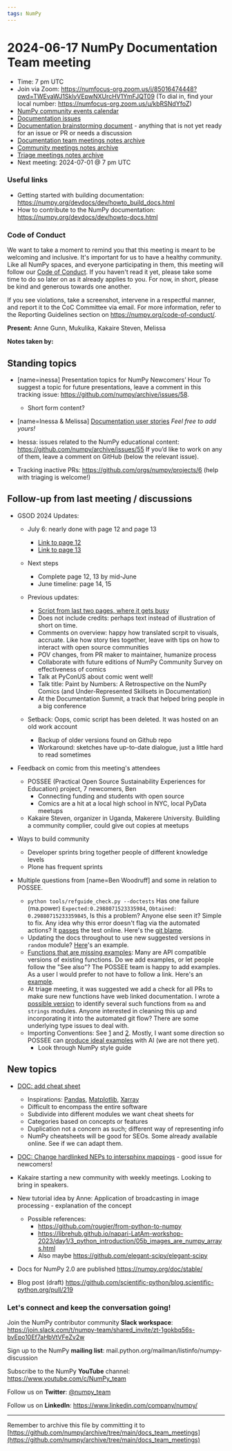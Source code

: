 ```yaml
---
tags: NumPy
---
```


# 2024-06-17 NumPy Documentation Team meeting

- Time: 7 pm UTC
- Join via Zoom: https://numfocus-org.zoom.us/j/85016474448?pwd=TWEvaWJ1SklyVEpwNXUrcHV1YmFJQT09 (To dial in, find your local number: https://numfocus-org.zoom.us/u/kbRSNdYfoZ)
- [NumPy community events calendar](https://scientific-python.org/calendars/)
- [Documentation issues](https://github.com/numpy/numpy/labels/04%20-%20Documentation)
- [Documentation brainstorming document](https://hackmd.io/RdtnQZpLRZqgNRe4gaJ0SA) - anything that is not yet ready for an issue or PR or needs a discussion
- [Documentation team meetings notes archive](https://github.com/numpy/archive/tree/main/docs_team_meetings)
- [Community meetings notes archive](https://github.com/numpy/archive/tree/main/community_meetings)
- [Triage meetings notes archive](https://github.com/numpy/archive/tree/master/triage_meetings)
- Next meeting: 2024-07-01 @ 7 pm UTC

### Useful links

- Getting started with building documentation: https://numpy.org/devdocs/dev/howto_build_docs.html
- How to contribute to the NumPy documentation: https://numpy.org/devdocs/dev/howto-docs.html



### Code of Conduct

We want to take a moment to remind you that this meeting is meant to be welcoming and inclusive. It's important for us to have a healthy community. Like all NumPy spaces, and everyone participating in them, this meeting will follow our [Code of Conduct](https://numpy.org/code-of-conduct/). If you haven't read it yet, please take some time to do so later on as it already applies to you. For now, in short, please be kind and generous towards one another. 

If you see violations, take a screenshot, intervene in a respectful manner, and report it to the CoC Committee via email. For more information, refer to the Reporting Guidelines section on https://numpy.org/code-of-conduct/.

**Present:** Anne Gunn, Mukulika, Kakaire Steven, Melissa

**Notes taken by:**


## Standing topics

- [name=inessa] Presentation topics for NumPy Newcomers’ Hour 
To suggest a topic for future presentations, leave a comment in this tracking issue: https://github.com/numpy/archive/issues/58.
    - Short form content?

- [name=Inessa & Melissa] [Documentation user stories](https://github.com/numpy/numpy/issues/22089)
    *Feel free to add yours!*
    
- Inessa: issues related to the NumPy educational content:
https://github.com/numpy/archive/issues/55
If you’d like to work on any of them, leave a comment on GitHub (below the relevant issue).

- Tracking inactive PRs: https://github.com/orgs/numpy/projects/6 
(help with triaging is welcome!)

## Follow-up from last meeting / discussions

- GSOD 2024 Updates:
    - July 6: nearly done with page 12 and page 13
        - [Link to page 12](https://github.com/MarsBarLee/gsod-numpy-2023/blob/main/pg_12_06_17_2024.png?raw=true)
        - [Link to page 13](https://github.com/MarsBarLee/gsod-numpy-2023/blob/main/pg_13_06_17_2024.png?raw=true)
    - Next steps
        - Complete page 12, 13 by mid-June
        - June timeline: page 14, 15


    - Previous updates:
        - [Script from last two pages, where it gets busy](https://docs.google.com/document/d/1fjLTDqSkcKMxo8oSTRThllBFpjo5rXS9/edit#bookmark=id.4d34og8)
        - Does not include credits: perhaps text instead of illustration of short on time.
        - Comments on overview: happy how translated scrpit to visuals, accruate. Like how story ties together, leave with tips on how to interact with open source communities
        - POV changes, from PR maker to maintainer, humanize process
        - Collaborate with future editions of NumPy Community Survey on effectiveness of comics
        - Talk at PyConUS about comic went well!
        - Talk title: Paint by Numbers: A Retrospective on the NumPy Comics (and Under-Represented Skillsets in Documentation)
        - At the Documentation Summit, a track that helped bring people in a big conference
    - Setback: Oops, comic script has been deleted. It was hosted on an old work account
        - Backup of older versions found on Github repo
        - Workaround: sketches have up-to-date dialogue, just a little hard to read sometimes

- Feedback on comic from this meeting's attendees 
    - POSSEE (Practical Open Source Sustainability Experiences for Education) project, 7 newcomers, Ben 
        - Connecting funding and students with open source
        - Comics are a hit at a local high school in NYC, local PyData meetups
    - Kakaire Steven, organizer in Uganda, Makerere University. Buildling a community complier, could give out copies at meetups
    
- Ways to build community
    - Developer sprints bring together people of different knowledge levels
    - Plone has frequent sprints

- Multiple questions from [name=Ben Woodruff] and some in relation to POSSEE.
    - `python tools/refguide_check.py --doctests` Has one failure (ma.power) `Expected:0.2988071523335984`,  `Obtained: 0.29880715233359845`,  Is this a problem? Anyone else seen it? Simple to fix. Any idea why this error doesn't flag via the automated actions? It [passes](https://app.circleci.com/pipelines/github/numpy/numpy/26903/workflows/989512c7-6c1b-4e7c-8032-7f1e3444bc14/jobs/40394) the test online. Here's the [git blame](https://github.com/numpy/numpy/commit/2059dd9e6dce61d4c52571b3865faebd8fd5ccec).
    - Updating the docs throughout to use new suggested versions in `random` module? [Here](https://github.com/numpy/numpy/pull/26606)'s an example. 
    - [Functions that are missing examples](https://github.com/numpy/numpy/issues/21351#issuecomment-2125078646): Many are API compatible versions of existing functions. Do we add examples, or let people follow the "See also"? The POSSEE team is happy to add examples. As a user I would prefer to not have to follow a link. Here's an [example](https://numpy.org/devdocs/reference/generated/numpy.ma.convolve.html). 
    - At triage meeting, it was suggested we add a check for all PRs to make sure new functions have web linked documentation. I wrote a [possible version](https://github.com/bmwoodruff/numpy-ideas/blob/main/locate-missing-docs.ipynb) to identify several such functions from `ma` and `strings` modules. Anyone interested in cleaning this up and incorporating it into the automated git flow? There are some underlying type issues to deal with.
    - Importing Conventions: See [1](https://numpy.org/devdocs/reference/generated/numpy.linalg.cond.html) and [2](https://numpy.org/devdocs/reference/generated/numpy.linalg.inv.html). Mostly, I want some direction so POSSEE can [produce ideal examples](https://github.com/possee-org/genai-numpy/issues/27#issuecomment-2146038211) with AI (we are not there yet). 
        - Look through NumPy style guide

## New topics

- [DOC: add cheat sheet](https://github.com/numpy/numpy/issues/26593)
    - Inspirations: [Pandas](https://github.com/pandas-dev/pandas/blob/main/doc/cheatsheet/Pandas_Cheat_Sheet.pdf), [Matplotlib](https://matplotlib.org/cheatsheets/), [Xarray](https://docs.xarray.dev/en/stable/howdoi.html)
    - Difficult to encompass the entire software
    - Subdivide into different modules we want cheat sheets for
    - Categories based on concepts or features
    - Duplication not a concern as such; different way of representing info 
    - NumPy cheatsheets will be good for SEOs. Some already available online. See if we can adapt them.

- [DOC: Change hardlinked NEPs to intersphinx mappings](https://github.com/numpy/numpy/issues/26707) - good issue for newcomers!

- Kakaire starting a new community with weekly meetings. Looking to bring in speakers.

- New tutorial idea by Anne: Application of broadcasting in image processing - explanation of the concept
    - Possible references: 
        - https://github.com/rougier/from-python-to-numpy
        - https://librehub.github.io/napari-LatAm-workshop-2023/day1/3_python_introduction/05b_images_are_numpy_arrays.html
        - Also maybe https://github.com/elegant-scipy/elegant-scipy

- Docs for NumPy 2.0 are published https://numpy.org/doc/stable/

- Blog post (draft) https://github.com/scientific-python/blog.scientific-python.org/pull/219

### Let's connect and keep the conversation going!
Join the NumPy contributor community **Slack workspace**: https://join.slack.com/t/numpy-team/shared_invite/zt-1gokbq56s-bvEpo10Ef7aHbVtVFeZv2w

Sign up to the NumPy **mailing list**: mail.python.org/mailman/listinfo/numpy-discussion

Subscribe to the NumPy **YouTube** channel: https://www.youtube.com/c/NumPy_team

Follow us on **Twitter**: [@numpy_team](https://twitter.com/numpy_team)

Follow us on **LinkedIn**: https://www.linkedin.com/company/numpy/

---
Remember to archive this file by committing it to 
[https://github.com/numpy/archive/tree/main/docs_team_meetings](https://github.com/numpy/archive/tree/main/docs_team_meetings)
